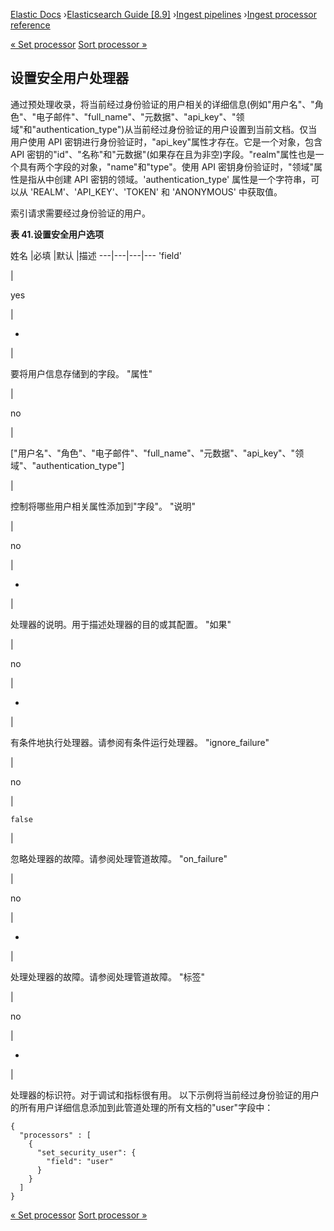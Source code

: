 

[Elastic Docs](/guide/) ›[Elasticsearch Guide [8.9]](index.md) ›[Ingest
pipelines](ingest.md) ›[Ingest processor reference](processors.md)

[« Set processor](set-processor.md) [Sort processor »](sort-processor.md)

## 设置安全用户处理器

通过预处理收录，将当前经过身份验证的用户相关的详细信息(例如"用户名"、"角色"、"电子邮件"、"full_name"、"元数据"、"api_key"、"领域"和"authentication_type")从当前经过身份验证的用户设置到当前文档。仅当用户使用 API 密钥进行身份验证时，"api_key"属性才存在。它是一个对象，包含 API 密钥的"id"、"名称"和"元数据"(如果存在且为非空)字段。"realm"属性也是一个具有两个字段的对象，"name"和"type"。使用 API 密钥身份验证时，"领域"属性是指从中创建 API 密钥的领域。'authentication_type' 属性是一个字符串，可以从 'REALM'、'API_KEY'、'TOKEN' 和 'ANONYMOUS' 中获取值。

索引请求需要经过身份验证的用户。

**表 41.设置安全用户选项**

姓名 |必填 |默认 |描述 ---|---|---|--- 'field'

|

yes

|

-

|

要将用户信息存储到的字段。   "属性"

|

no

|

["用户名"、"角色"、"电子邮件"、"full_name"、"元数据"、"api_key"、"领域"、"authentication_type"]

|

控制将哪些用户相关属性添加到"字段"。   "说明"

|

no

|

-

|

处理器的说明。用于描述处理器的目的或其配置。   "如果"

|

no

|

-

|

有条件地执行处理器。请参阅有条件运行处理器。   "ignore_failure"

|

no

|

`false`

|

忽略处理器的故障。请参阅处理管道故障。   "on_failure"

|

no

|

-

|

处理处理器的故障。请参阅处理管道故障。   "标签"

|

no

|

-

|

处理器的标识符。对于调试和指标很有用。   以下示例将当前经过身份验证的用户的所有用户详细信息添加到此管道处理的所有文档的"user"字段中：

    
    
    {
      "processors" : [
        {
          "set_security_user": {
            "field": "user"
          }
        }
      ]
    }

[« Set processor](set-processor.md) [Sort processor »](sort-processor.md)
